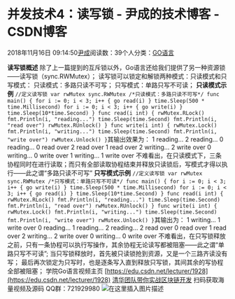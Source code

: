 
# 并发技术4：读写锁 - 尹成的技术博客 - CSDN博客

2018年11月16日 09:14:50[尹成](https://me.csdn.net/yincheng01)阅读数：39个人分类：[GO语言](https://blog.csdn.net/yincheng01/article/category/7679307)



**读写锁概述**
除了上一篇提到的互斥锁以外，Go语言还给我们提供了另一种资源锁——读写锁（sync.RWMutex）；
读写锁可以锁定和解锁两种模式：只读模式和只写模式：
只读模式：多路只读不可写；
只写模式：单路只写不可读；
**只读模式示例**
`//定义读写锁
var rwMutex sync.RWMutex
/*只读模式：多路只读不可写*/
func main() {
	for i := 0; i < 3; i++ {
		go read(i)
	}
	time.Sleep(500 * time.Millisecond)
	for i := 0; i < 3; i++ {
		go write(i)
	}
	time.Sleep(10*time.Second)
}
func read(i int) {
	rwMutex.RLock()
	fmt.Println(i, "reading...")
	time.Sleep(time.Second)
	fmt.Println(i, "read over")
	rwMutex.RUnlock()
}
func write(i int) {
	rwMutex.Lock()
	fmt.Println(i, "writing...")
	time.Sleep(time.Second)
	fmt.Println(i, "write over")
	rwMutex.Unlock()
}`其输出效果为：
1 reading…
2 reading…
0 reading…
0 read over
2 read over
1 read over
2 writing…
2 write over
0 writing…
0 write over
1 writing…
1 write over
不难看出，在只读模式下，三条协程同时在进行读取；而只有全部读取协程结束并释放只读锁后，写模式才得以执行——此之谓“多路只读不可写”
**只写模式示例**
`//定义读写锁
var rwMutex sync.RWMutex
/*只写模式：单路只写不可读*/
func main() {
	for i := 0; i < 3; i++ {
		go write(i)
	}
	time.Sleep(500 * time.Millisecond)
	for i := 0; i < 3; i++ {
		go read(i)
	}
	time.Sleep(10*time.Second)
}
func read(i int) {
	rwMutex.RLock()
	fmt.Println(i, "reading...")
	time.Sleep(time.Second)
	fmt.Println(i, "read over")
	rwMutex.RUnlock()
}
func write(i int) {
	rwMutex.Lock()
	fmt.Println(i, "writing...")
	time.Sleep(time.Second)
	fmt.Println(i, "write over")
	rwMutex.Unlock()
}`其输出为：
1 writing…
1 write over
0 reading…
1 reading…
2 reading…
2 read over
0 read over
1 read over
2 writing…
2 write over
0 writing…
0 write over
不难看出，在只写锁释放之前，只有一条协程可以执行写操作，其余协程无论读写都被阻塞——此之谓“单路只写不可读”;
当只写锁释放时，首先被只读锁抢到资源，又是一个三路齐读没有写；
最后再次锁定为只写时，也是逐条写入直到释放只写锁，其间其余的写协程全部被阻塞；
学院Go语言视频主页
[https://edu.csdn.net/lecturer/1928](https://edu.csdn.net/lecturer/1928)
[清华团队带你实战区块链开发](https://ke.qq.com/course/344443?tuin=3d17195d)
扫码获取海量视频及源码   QQ群：721929980
![在这里插入图片描述](https://img-blog.csdnimg.cn/20181114143613461.png?x-oss-process=image/watermark,type_ZmFuZ3poZW5naGVpdGk,shadow_10,text_aHR0cHM6Ly9ibG9nLmNzZG4ubmV0L3lpbmNoZW5nMDE=,size_16,color_FFFFFF,t_70)

